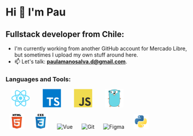 # Hi 👋 I'm Pau

## Fullstack developer from Chile:

- I'm currently working from another GitHub account for Mercado Libre, but sometimes I upload my own stuff around here.
- 📫 Let's talk:  **paulamanosalva.d@gmail.com**.

### Languages and Tools:
<p align="left">
  <!-- Destacados -->
  <img src="https://raw.githubusercontent.com/devicons/devicon/master/icons/react/react-original.svg" alt="React" width="50" height="50" title="React" style="margin:0 15px"/>
  <img src="https://raw.githubusercontent.com/devicons/devicon/master/icons/typescript/typescript-original.svg" alt="TypeScript" width="50" height="50" title="TypeScript" style="margin:0 15px"/>
  <img src="https://raw.githubusercontent.com/devicons/devicon/master/icons/javascript/javascript-original.svg" alt="JavaScript" width="50" height="50" title="JavaScript" style="margin:0 15px"/>
  <img src="https://raw.githubusercontent.com/devicons/devicon/master/icons/go/go-original.svg" alt="Go" width="50" height="50" title="Go" style="margin:0 15px"/>
</p>

<p align="left">
  <!-- Otros -->
  <img src="https://raw.githubusercontent.com/devicons/devicon/master/icons/html5/html5-original-wordmark.svg" alt="HTML5" width="40" height="40" title="HTML5" style="margin:0 10px"/>
  <img src="https://raw.githubusercontent.com/devicons/devicon/master/icons/css3/css3-original-wordmark.svg" alt="CSS3" width="40" height="40" title="CSS3" style="margin:0 10px"/>
  <img src="https://upload.wikimedia.org/wikipedia/commons/thumb/9/95/Vue.js_Logo_2.svg/1184px-Vue.js_Logo_2.svg.png" alt="Vue" width="40" height="40" title="Vue.js" style="margin:0 10px"/>
  <img src="https://www.vectorlogo.zone/logos/git-scm/git-scm-icon.svg" alt="Git" width="40" height="40" title="Git" style="margin:0 10px"/>
  <img src="https://www.vectorlogo.zone/logos/figma/figma-icon.svg" alt="Figma" width="40" height="40" title="Figma" style="margin:0 10px"/>
  <img src="https://raw.githubusercontent.com/devicons/devicon/master/icons/python/python-original.svg" alt="Python" width="40" height="40" title="Python" style="margin:0 10px"/>
</p>
